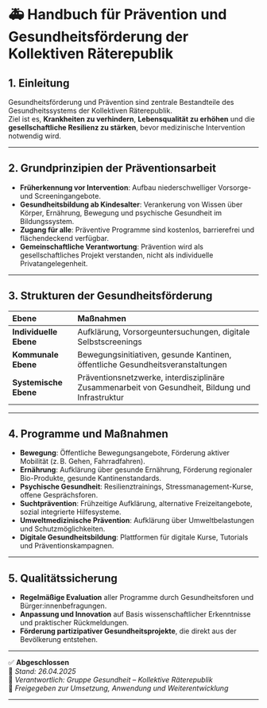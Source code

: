 # 🚑 Handbuch für Prävention und Gesundheitsförderung der Kollektiven Räterepublik

## 1. Einleitung

Gesundheitsförderung und Prävention sind zentrale Bestandteile des Gesundheitssystems der Kollektiven Räterepublik.  
Ziel ist es, **Krankheiten zu verhindern**, **Lebensqualität zu erhöhen** und die **gesellschaftliche Resilienz zu stärken**, bevor medizinische Intervention notwendig wird.

---

## 2. Grundprinzipien der Präventionsarbeit

- **Früherkennung vor Intervention**: Aufbau niederschwelliger Vorsorge- und Screeningangebote.
- **Gesundheitsbildung ab Kindesalter**: Verankerung von Wissen über Körper, Ernährung, Bewegung und psychische Gesundheit im Bildungssystem.
- **Zugang für alle**: Präventive Programme sind kostenlos, barrierefrei und flächendeckend verfügbar.
- **Gemeinschaftliche Verantwortung**: Prävention wird als gesellschaftliches Projekt verstanden, nicht als individuelle Privatangelegenheit.

---

## 3. Strukturen der Gesundheitsförderung

| Ebene | Maßnahmen |
|:---|:---|
| **Individuelle Ebene** | Aufklärung, Vorsorgeuntersuchungen, digitale Selbstscreenings |
| **Kommunale Ebene** | Bewegungsinitiativen, gesunde Kantinen, öffentliche Gesundheitsveranstaltungen |
| **Systemische Ebene** | Präventionsnetzwerke, interdisziplinäre Zusammenarbeit von Gesundheit, Bildung und Infrastruktur |

---

## 4. Programme und Maßnahmen

- **Bewegung**: Öffentliche Bewegungsangebote, Förderung aktiver Mobilität (z. B. Gehen, Fahrradfahren).
- **Ernährung**: Aufklärung über gesunde Ernährung, Förderung regionaler Bio-Produkte, gesunde Kantinenstandards.
- **Psychische Gesundheit**: Resilienztrainings, Stressmanagement-Kurse, offene Gesprächsforen.
- **Suchtprävention**: Frühzeitige Aufklärung, alternative Freizeitangebote, sozial integrierte Hilfesysteme.
- **Umweltmedizinische Prävention**: Aufklärung über Umweltbelastungen und Schutzmöglichkeiten.
- **Digitale Gesundheitsbildung**: Plattformen für digitale Kurse, Tutorials und Präventionskampagnen.

---

## 5. Qualitätssicherung

- **Regelmäßige Evaluation** aller Programme durch Gesundheitsforen und Bürger:innenbefragungen.
- **Anpassung und Innovation** auf Basis wissenschaftlicher Erkenntnisse und praktischer Rückmeldungen.
- **Förderung partizipativer Gesundheitsprojekte**, die direkt aus der Bevölkerung entstehen.

---

✅ **Abgeschlossen**  
📅 *Stand: 26.04.2025*  
🏩 *Verantwortlich: Gruppe Gesundheit – Kollektive Räterepublik*  
🔐 *Freigegeben zur Umsetzung, Anwendung und Weiterentwicklung*

---

